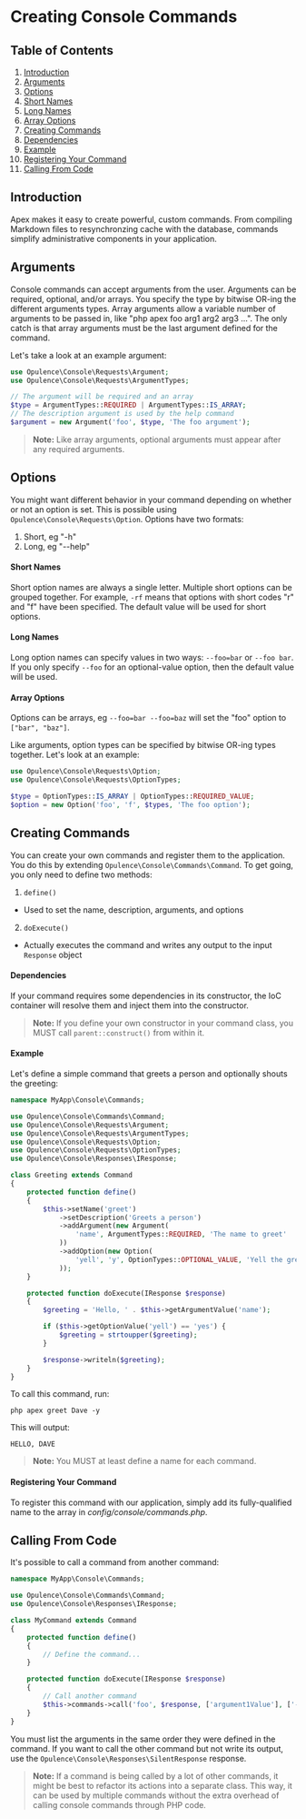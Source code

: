 # Creating Console Commands

## Table of Contents
1. [Introduction](#introduction)
2. [Arguments](#arguments)
3. [Options](#options)
  1. [Short Names](#short-names)
  2. [Long Names](#long-names)
  2. [Array Options](#array-options)
4. [Creating Commands](#creating-commands)
  1. [Dependencies](#dependencies)
  2. [Example](#example)
  3. [Registering Your Command](#registering-your-command)
5. [Calling From Code](#calling-from-code)

<h2 id="introduction">Introduction</h2>

Apex makes it easy to create powerful, custom commands.  From compiling Markdown files to resynchronzing cache with the database, commands simplify administrative components in your application.

<h2 id="arguments">Arguments</h2>

Console commands can accept arguments from the user.  Arguments can be required, optional, and/or arrays.  You specify the type by bitwise OR-ing the different arguments types.  Array arguments allow a variable number of arguments to be passed in, like "php apex foo arg1 arg2 arg3 ...".  The only catch is that array arguments must be the last argument defined for the command.

Let's take a look at an example argument:

```php
use Opulence\Console\Requests\Argument;
use Opulence\Console\Requests\ArgumentTypes;

// The argument will be required and an array
$type = ArgumentTypes::REQUIRED | ArgumentTypes::IS_ARRAY;
// The description argument is used by the help command
$argument = new Argument('foo', $type, 'The foo argument');
```

>**Note:** Like array arguments, optional arguments must appear after any required arguments.

<h2 id="options">Options</h2>

You might want different behavior in your command depending on whether or not an option is set.  This is possible using `Opulence\Console\Requests\Option`.  Options have two formats:

1. Short, eg "-h"
2. Long, eg "--help"

<h4 id="short-names">Short Names</h4>

Short option names are always a single letter.  Multiple short options can be grouped together.  For example, `-rf` means that options with short codes "r" and "f" have been specified.  The default value will be used for short options.

<h4 id="long-names">Long Names</h4>

Long option names can specify values in two ways:  `--foo=bar` or `--foo bar`.  If you only specify `--foo` for an optional-value option, then the default value will be used.

<h4 id="array-options">Array Options</h4>

Options can be arrays, eg `--foo=bar --foo=baz` will set the "foo" option to `["bar", "baz"]`.

Like arguments, option types can be specified by bitwise OR-ing types together.  Let's look at an example:

```php
use Opulence\Console\Requests\Option;
use Opulence\Console\Requests\OptionTypes;

$type = OptionTypes::IS_ARRAY | OptionTypes::REQUIRED_VALUE;
$option = new Option('foo', 'f', $types, 'The foo option');
```

<h2 id="creating-commands">Creating Commands</h2>

You can create your own commands and register them to the application.  You do this by extending `Opulence\Console\Commands\Command`.  To get going, you only need to define two methods:

1. `define()`
  * Used to set the name, description, arguments, and options
2. `doExecute()`
  * Actually executes the command and writes any output to the input `Response` object

<h4 id="dependencies">Dependencies</h4>

If your command requires some dependencies in its constructor, the IoC container will resolve them and inject them into the constructor.

> **Note:** If you define your own constructor in your command class, you MUST call `parent::construct()` from within it.

<h4 id="example">Example</h4>

Let's define a simple command that greets a person and optionally shouts the greeting:

```php
namespace MyApp\Console\Commands;

use Opulence\Console\Commands\Command;
use Opulence\Console\Requests\Argument;
use Opulence\Console\Requests\ArgumentTypes;
use Opulence\Console\Requests\Option;
use Opulence\Console\Requests\OptionTypes;
use Opulence\Console\Responses\IResponse;

class Greeting extends Command
{
    protected function define()
    {
        $this->setName('greet')
            ->setDescription('Greets a person')
            ->addArgument(new Argument(
                'name', ArgumentTypes::REQUIRED, 'The name to greet'
            ))
            ->addOption(new Option(
                'yell', 'y', OptionTypes::OPTIONAL_VALUE, 'Yell the greeting?', 'yes'
            ));
    }

    protected function doExecute(IResponse $response)
    {
        $greeting = 'Hello, ' . $this->getArgumentValue('name');

        if ($this->getOptionValue('yell') == 'yes') {
            $greeting = strtoupper($greeting);
        }

        $response->writeln($greeting);
    }
}
```

To call this command, run:

```
php apex greet Dave -y
```

This will output:

```
HELLO, DAVE
```

> **Note:** You MUST at least define a name for each command.

<h4 id="registering-your-command">Registering Your Command</h4>

To register this command with our application, simply add its fully-qualified name to the array in *config/console/commands.php*.

<h2 id="calling-from-code">Calling From Code</h2>

It's possible to call a command from another command:

```php
namespace MyApp\Console\Commands;

use Opulence\Console\Commands\Command;
use Opulence\Console\Responses\IResponse;

class MyCommand extends Command
{
    protected function define()
    {
        // Define the command...
    }

    protected function doExecute(IResponse $response)
    {
        // Call another command
        $this->commands->call('foo', $response, ['argument1Value'], ['--option1Value']);
    }
}
```

You must list the arguments in the same order they were defined in the command.  If you want to call the other command but not write its output, use the `Opulence\Console\Responses\SilentResponse` response.

> **Note:** If a command is being called by a lot of other commands, it might be best to refactor its actions into a separate class.  This way, it can be used by multiple commands without the extra overhead of calling console commands through PHP code.
